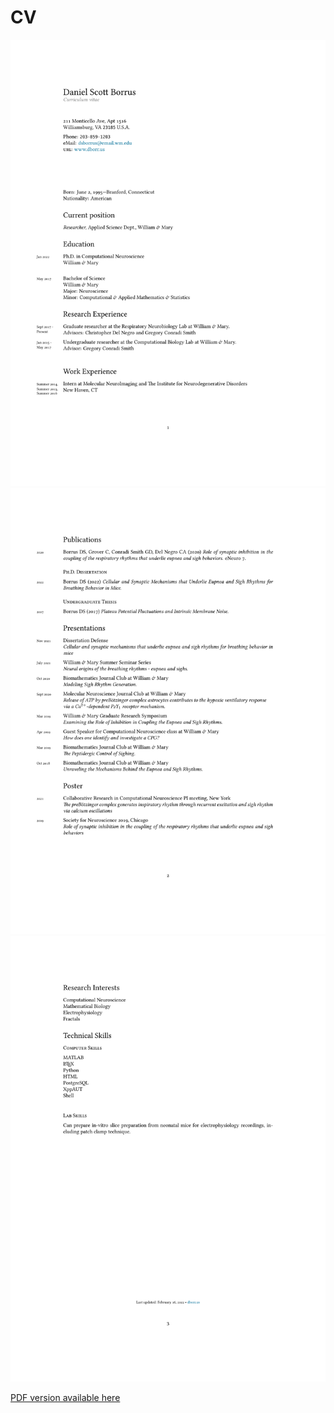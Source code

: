 # CV



![](/static/BorrusCVpg1.png)
![](/static/BorrusCVpg2.png)
![](/static/BorrusCVpg3.png)

[PDF version available here](/static/BorrusCV.pdf)
